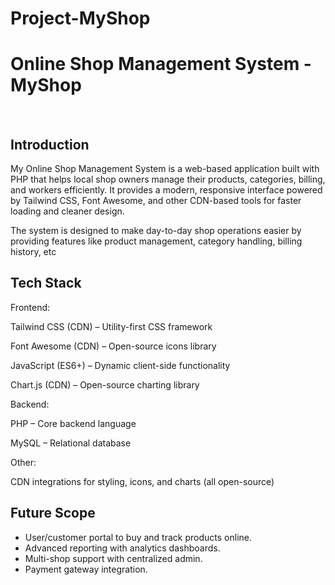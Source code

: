 # Project-<b color='blue'>MyShop</b>

<h1>Online Shop Management System - <span>My</span><span>Shop</span></h1>
<br>
<h2>Introduction</h2>
<p>
My Online Shop Management System is a web-based application built with PHP that helps local shop owners manage their products, categories, billing, and workers efficiently. It provides a modern, responsive interface powered by Tailwind CSS, Font Awesome, and other CDN-based tools for faster loading and cleaner design.

The system is designed to make day-to-day shop operations easier by providing features like product management, category handling, billing history, etc</p>
<h2>Tech Stack</h2>
<p>
Frontend:

Tailwind CSS
 (CDN) – Utility-first CSS framework

Font Awesome
 (CDN) – Open-source icons library

JavaScript (ES6+)
 – Dynamic client-side functionality

Chart.js
 (CDN) – Open-source charting library

Backend:

PHP
 – Core backend language

MySQL
 – Relational database

Other:

CDN integrations for styling, icons, and charts (all open-source)</p>
<h2>Future Scope</h2>
<ul>
  <li>
User/customer portal to buy and track products online.</li>

<li>Advanced reporting with analytics dashboards.</li>

<li>Multi-shop support with centralized admin.</li>

<li>Payment gateway integration.</li></ul>


